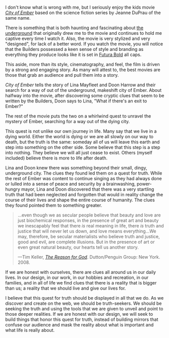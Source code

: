 I don't know what is wrong with me, but I seriously enjoy the kids movie [*City of Ember*](https://itunes.apple.com/us/movie/city-of-ember/id299413486) based on the science fiction series by Jeanne DuPrau of the same name.

There is something that is both haunting and fascinating about [the underground](http://www.theblogbelow.com/) that originally drew me to the movie and continues to hold me captive every time I watch it. Also, the movie is very stylized and very "designed", for lack of a better word. If you watch the movie, you will notice that the Builders possessed a keen sense of style and branding as everything they produce looks like it is set in [Futura Bold](http://www.typophile.com/node/12494) all caps.

This aside, more than its style, cinematography, and feel, the film is driven by a strong and engaging story. As many will attest to, the best movies are those that grab an audience and pull them into a story.

*City of Ember* tells the story of Lina Mayfleet and Doon Harrow and their search for a way of out of the underground, makeshift city of Ember. About halfway into the movie, after discovering some cryptic clues that seem to be written by the Builders, Doon says to Lina, "What if there's an exit to Ember?"

The rest of the movie puts the two on a whirlwind quest to unravel the mystery of Ember, searching for a way out of the dying city.

This quest is not unlike our own journey in life. Many say that we live in a dying world. Either the world is dying or we are all slowly on our way to death, but the truth is the same: someday all of us will leave this earth and step into something on the other side. Some believe that this step is a step into nothing. They believe we will all just cease to exist. Others (myself included) believe there is more to life after death.

Lina and Doon knew there was something beyond their small, dingy, underground city. The clues they found led them on a quest for truth. While the rest of Ember was content to continue singing as they had always done or lulled into a sense of peace and security by a brainwashing, power-hungry mayor, Lina and Doon discovered that there was a very startling truth that had been neglected and forgotten that would in reality change the course of their lives and shape the entire course of humanity. The clues they found pointed them to something greater.

> …even though we as secular people believe that beauty and love are just biochemical responses, in the presence of great art and beauty we inescapably feel that there *is* real meaning in life, there *is* truth and justice that will never let us down, and love means everything…We may, therefore, be secular materialists who believe truth and justice, good and evil, are complete illusions. But in the presence of art or even great natural beauty, our hearts tell us another story.
>
> —Tim Keller, [_The Reason for God_](http://timothykeller.com/books/the_reason_for_god/). Dutton/Penguin Group: New York. 2008.

If we are honest with ourselves, there are clues all around us in our daily lives. In our design, in our work, in our hobbies and recreation, in our families, and in all of life we find clues that there is a reality that is bigger than us; a reality that we should live and give our lives for.

I believe that this quest for truth should be displayed in all that we do. As we discover and create on the web, we should be truth-seekers. We should be seeking the truth and using the tools that we are given to unveil and point to those deeper realities. If we are honest with our design, we will seek to build things that honor this quest for truth, instead of building mirrors that confuse our audience and mask the reality about what is important and what life is really about.